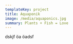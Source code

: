```yaml
---
templateKey: project
title: Aquaponik
image: /media/aquaponics.jpg
summary: Plants + Fish = Love
---
```

dskjf öa öadsf
